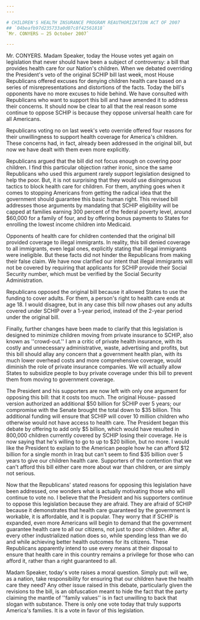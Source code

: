 ```yaml
---
---

# CHILDREN'S HEALTH INSURANCE PROGRAM REAUTHORIZATION ACT OF 2007
## `04beafb97d235733a0d07c8f42561818`
`Mr. CONYERS — 25 October 2007`

---
```



Mr. CONYERS. Madam Speaker, today the House votes yet again on 
legislation that never should have been a subject of controversy: a 
bill that provides health care for our Nation's children. When we 
debated overriding the President's veto of the original SCHIP bill last 
week, most House Republicans offered excuses for denying children 
health care based on a series of misrepresentations and distortions of 
the facts. Today the bill's opponents have no more excuses to hide 
behind. We have consulted with Republicans who want to support this 
bill and have amended it to address their concerns. It should now be 
clear to all that the real reason some continue to oppose SCHIP is 
because they oppose universal health care for all Americans.

Republicans voting no on last week's veto override offered four 
reasons for their unwillingness to support health coverage for 
America's children. These concerns had, in fact, already been addressed 
in the original bill, but now we have dealt with them even more 
explicitly.

Republicans argued that the bill did not focus enough on covering 
poor children. I find this particular objection rather ironic, since 
the same Republicans who used this argument rarely support legislation 
designed to help the poor. But, it is not surprising that they would 
use disingenuous tactics to block health care for children. For them, 
anything goes when it comes to stopping Americans from getting the 
radical idea that the government should guarantee this basic human 
right. This revised bill addresses those arguments by mandating that 
SCHIP eligibility will be capped at families earning 300 percent of the 
federal poverty level, around $60,000 for a family of four, and by 
offering bonus payments to States for enrolling the lowest income 
children into Medicaid.

Opponents of health care for children contended that the original 
bill provided coverage to illegal immigrants. In reality, this bill 
denied coverage to all immigrants, even legal ones, explicitly stating 
that illegal immigrants were ineligible. But these facts did not hinder 
the Republicans from making their false claim. We have now clarified 
our intent that illegal immigrants will not be covered by requiring 
that applicants for SCHIP provide their Social Security number, which 
must be verified by the Social Security Administration.

Republicans opposed the original bill because it allowed States to 
use the funding to cover adults. For them, a person's right to health 
care ends at age 18. I would disagree, but in any case this bill now 
phases out any adults covered under SCHIP over a 1-year period, instead 
of the 2-year period under the original bill.


Finally, further changes have been made to clarify that this 
legislation is designed to minimize children moving from private 
insurance to SCHIP, also known as ''crowd-out.'' I am a critic of 
private health insurance, with its costly and unnecessary 
administrative, waste, advertising and profits, but this bill should 
allay any concern that a government health plan, with its much lower 
overhead costs and more comprehensive coverage, would diminish the role 
of private insurance companies. We will actually allow States to 
subsidize people to buy private coverage under this bill to prevent 
them from moving to government coverage.

The President and his supporters are now left with only one argument 
for opposing this bill: that it costs too much. The original House-
passed version authorized an additional $50 billion for SCHIP over 5 
years; our compromise with the Senate brought the total down to $35 
billion. This additional funding will ensure that SCHIP will cover 10 
million children who otherwise would not have access to health care. 
The President began this debate by offering to add only $5 billion, 
which would have resulted in 800,000 children currently covered by 
SCHIP losing their coverage. He is now saying that he's willing to go 
to up to $20 billion, but no more. I would like the President to 
explain to the American people how he can afford $12 billion for a 
single month in Iraq but can't seem to find $35 billion over 5 years to 
give our children health care. Supporters of the contention that we 
can't afford this bill either care more about war than children, or are 
simply not serious.

Now that the Republicans' stated reasons for opposing this 
legislation have been addressed, one wonders what is actually 
motivating those who will continue to vote no. I believe that the 
President and his supporters continue to oppose this legislation 
because they are afraid. They are afraid of SCHIP because it 
demonstrates that health care guaranteed by the government is workable, 
it is affordable, and it is popular. They worry that if SCHIP is 
expanded, even more Americans will begin to demand that the government 
guarantee health care to all our citizens, not just to poor children. 
After all, every other industrialized nation does so, while spending 
less than we do and while achieving better health outcomes for its 
citizens. These Republicans apparently intend to use every means at 
their disposal to ensure that health care in this country remains a 
privilege for those who can afford it, rather than a right guaranteed 
to all.

Madam Speaker, today's vote raises a moral question. Simply put: will 
we, as a nation, take responsibility for ensuring that our children 
have the health care they need? Any other issue raised in this debate, 
particularly given the revisions to the bill, is an obfuscation meant 
to hide the fact that the party claiming the mantle of ''family 
values'' is in fact unwilling to back that slogan with substance. There 
is only one vote today that truly supports America's families. It is a 
vote in favor of this legislation.